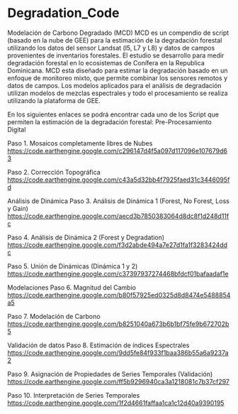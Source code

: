 # Degradation_Code
Modelación de Carbono Degradado (MCD)
MCD es un compendio de script (basado en la nube de GEE) para la estimación de la degradación forestal utilizando los datos del sensor Landsat (l5, L7 y L8) y datos de campos provenientes de inventarios forestales. El estudio se desarrollo para medir degradación forestal en lo ecosistemas de Conífera en la Republica Dominicana. MCD esta diseñado para estimar la degradación basado en un enfoque de monitoreo mixto, que permite combinar los sensores remotos y datos de campos. Los modelos aplicados para el análisis de degradación utilizan modelos de mezclas espectrales y todo el procesamiento se realiza utilizando la plataforma de GEE.

En los siguientes enlaces se podrá encontrar cada uno de los Script que permiten la estimación de la degradación forestal:
Pre-Procesamiento Digital

Paso 1. Mosaicos completamente libres de Nubes
https://code.earthengine.google.com/c296147d4f5a097d117096e107679d63

Paso 2. Corrección Topográfica
https://code.earthengine.google.com/c43a5d32bb4f7925faed31c3446095fd


Análisis de Dinámica
Paso 3. Análisis de Dinámica 1 (Forest, No Forest, Loss y Gain)
https://code.earthengine.google.com/aecd3b7850383064d8dc8f1d248d11fc

Paso 4. Análisis de Dinámica 2 (Forest y Degradation)
https://code.earthengine.google.com/f3d2abde494a7e27d1fa1f3283424ddc

Paso 5. Unión de Dinámicas (Dinámica 1 y 2) 
https://code.earthengine.google.com/c37397937274468bfdcf01bafaadaf1e


Modelaciones
Paso 6. Magnitud del Cambio
https://code.earthengine.google.com/b80f57925ed0325d8d8474e5488854a5

Paso 7. Modelación de Carbono
https://code.earthengine.google.com/b8251040a673b6b1bf75fe9b672702b5

Validación de datos
Paso 8. Estimación de índices Espectrales
https://code.earthengine.google.com/9dd5fe84f933f1baa386b55a6a9237a2

Paso 9. Asignación de Propiedades de Series Temporales (Validación)
https://code.earthengine.google.com/ff5b9296940ca3a1218081c7b37cf297

Paso 10. Interpretación de Series Temporales 
https://code.earthengine.google.com/1f2d4661faffaa1ca1c12d40a9390195



